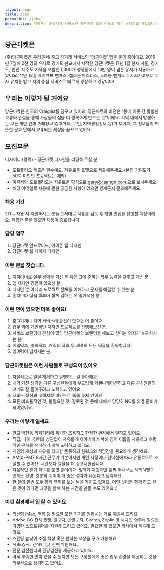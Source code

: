 ```yaml
---
layout: page
title: Jobs
permalink: /jobs/
description: 지역기반 커뮤니티 서비스인 당근마켓 앱을 만들고 있는 스타트업 기업입니다. 저희와 함께 지역 커뮤니티 모바일 앱서비스를 만들어갈 멤버를 모십니다.
---
```


## 당근마켓은
(주)당근마켓은 우리 동네 중고 직거래 서비스인 ‘당근마켓’ 앱을 운영 중이에요. 2015년 7월에 2천 명의 유저로 경기도 판교에서 시작한 당근마켓은 17년 1월 현재 서울, 경기도, 인천, 제주도 지역을 포함한 1,300개 행정동에서 10만 명이 넘는 유저가 사용하고 있어요. 작년 12월 케이큐브 벤쳐스, 캡스톤 파스너스, 스트롱 벤쳐스 투자회사로부터 투자 유치를 받고 지역 중심 서비스로 빠르게 성장하고 있답니다!

## 우리는 이렇게 될 거예요
당근마켓은 한국의 Craiglist를 꿈꾸고 있어요.
당근마켓의 비전은 “동네 이웃 간 활발한 교류와 연결을 통해 사람들의 삶을 더 행복하게 만드는 것”이에요.
지역 내에서 발생하는 모든 개인 간의 거래정보(중고거래, 구인, 지역생활정보 등)가 모이고, 그 정보들이 따뜻한 문화 안에서 교류되는 세상을 꿈꾸고 있어요.

## 모집부문 
디자이너 (경력) - 당근마켓 디자인을 리딩해 주실 분

- 포트폴리오 제출은 필수예요. 자유로운 포맷으로 제출해주세요. (본인 기여도가 50% 미만인 프로젝트는 제외)
- 이력서와 포트폴리오는 자유로운 형식으로 gary@daangn.com 으로 보내주세요.
- 해당 이메일로 채용에 관한 궁금한 사항이 있으면 언제든지 문의해주세요.

### 채용 기간
2/1 ~ 채용 시
지원하시는 분들 순서대로 서류를 검토 후 개별 면접을 진행할 예정이에요.
적합한 분을 찾으면 채용이 종료됩니다.


### 담당 업무
1. 당근마켓 안드로이드, 아이폰 앱 디자인
2. 당근마켓 웹 페이지 디자인


### 이런 분을 찾습니다.
1. 디자이너로 실무 경력을 가진 분 혹은 그에 준하는 업무 능력을 갖추고 계신 분
2. 앱 디자인 경험이 있으신 분
3. 디자인 뿐 아니라 프로젝트 전체를 이해하고 문제를 해결할 수 있는 분
4. 혼자보다 팀을 이루어 함께 일하는 게 즐거우신 분


### 이런 면이 있으면 더욱 좋아요!
1. 중고거래나 지역 서비스에 관심이 많으면 더 좋아요.
2. 업무 외에 개인적인 디자인 프로젝트를 진행해보신 분.
3. 서비스 브랜딩에 관심이 많아 당근마켓의 브랜딩을 해보고 싶다는 의지가 솟구치시는 분!
4. 게임덕후, 영화덕후, 캐릭터 덕후 등 세상의 모든 덕질을 환영합니다.
5. 잉여력이 넘치시는 분.


### 당근마켓팀은 이런 사람들로 구성되어 있어요
1. 자율적으로 일을 계획하고 실행하는 걸 좋아해요.
2. 내가 가진 생각을 다른 구성원들에게 부드럽게 커뮤니케이션하고 다른 구성원들의 얘기도 잘 들어주려고 노력하고 있어요.
3. 서비스 정신과 고객지향 마인드로 똘똘 뭉쳐 있어요.
4. 모든 비효율적인 것, 불필요한 것, 잘못된 것 등에 대해서 당당히 NO를 외칠 준비가 되어있어요.


### 우리는 이렇게 일해요
* 판교 백현동 카페거리에 위치한 조용하고 한적한 환경에서 일하고 있어요.
* 직급, 나이, 경력과 상관없이 자유롭게 이야기하기 위해 영어 이름을 사용하고 수평적인 문화를 유지하기 위해 노력하고 있어요.
* 개인의 개성과 자유를 최대한 존중하되 팀워크와 책임감을 중요하게 생각해요.
* AM10-PM7 8시간 근무가 기본이지만 개인 사정이나 컨디션에 따라 유동적으로 조절할 수 있어요. 시간보다 효율을 더 중요시한답니다.
* 자율적인 휴가 제도를 운영 중이에요. 일하기 지친다면 훌쩍 떠나보는 해외여행도 언제든 환영! 충분히 쉬어야 더 좋은 성과가 나온다고 생각해요.
* 한 달에 한번 모두 함께 영화를 보는 날을 가지고 있어요. 어떤 것이든 함께 하고 싶은 것이 있다면 그것을 함께 하는 시간을 만들 수도 있어요 :)


### 이런 환경에서 일 할 수 있어요
* 최신형 iMac, 맥북 등 필요한 모든 기기를 원하시는 거로 제공해 드려요
* Adobe CC 전체 플랜, 윤고딕, 산돌고딕, Sketch, Zeplin 등 디자인 업무에 필요한 다양한 소프트웨어를 지원해 드리고 있어요. 필요한 게 있으면 회사에서 제공해 드려요.
* 스탠딩 높낮이 조절 책상 혹은 원하는 책상을 구매 가능해요.
* 식비(중식, 간식비 등) 전액 지원해요.
* 전문 검진센터의 건강검진을 제공하고 있어요.
* 아직 부족한 면이 있을 수 있지만 모든 구성원에게 좋은 업무 환경을 제공하는 것을 최우선으로 생각하고 있어요.
